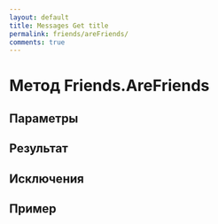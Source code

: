 ```yaml
---
layout: default
title: Messages Get title
permalink: friends/areFriends/
comments: true
---
```


# Метод Friends.AreFriends

## Параметры

## Результат

## Исключения

## Пример
```csharp

```
